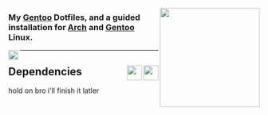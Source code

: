 <!--
<h3 align="center">
  
  My [Gentoo][gentoo] Configuration Files 
  <img 
       align="right" width="200px"
       src="https://wiki.gentoo.org/images/b/b8/Larry-nefarius-v2.svg"
  />
  
</h3>
-->
<img 
     align="right" width="200px"
     src="https://wiki.gentoo.org/images/b/b8/Larry-nefarius-v2.svg"
/>

### My [Gentoo][gentoo] Dotfiles, and a guided installation for [Arch][arch] and [Gentoo][gentoo] Linux.
<!-- src="https://img.shields.io/badge/-%2300599C.svg?style=flat-square&logo=c&logoColor=white"  

<img 
     align="left"
     src="https://img.shields.io/badge/?style=flat-square&logo=haskell&logoColor=white"
/>

<img
     align="left"
     src="https://img.shields.io/badge/"
/>

-->

<a href="https://xmonad.org">
  <img align="left" width="20px" src="https://xmonad.org/images/logo.svg" />
</a>

---

<h2>
  Dependencies 
  <img
       align="right" width="30px"
       src="https://www.gentoo.org/assets/img/logo/gentoo-signet.svg"
  />
  <img
       align="right" width="30px"
       src="http://www.archlinux.org/logos/archlinux-icon-crystal-64.svg"
  />
</h2>

hold on bro i'll finish it latler 
    
[arch]: https://archlinux.org
[gentoo]: https://gentoo.org
